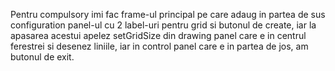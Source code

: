 Pentru compulsory imi fac frame-ul principal pe care adaug in partea de sus configuration panel-ul cu 2 label-uri pentru grid si butonul de create, iar la
apasarea acestui apelez setGridSize din drawing panel care e in centrul ferestrei si desenez liniile, iar in control panel care e in partea de jos, am butonul
de exit.
